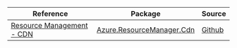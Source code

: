 | Reference | Package | Source |
|---|---|---|
|[Resource Management - CDN](resourcemanager.cdn-readme.md)|[Azure.ResourceManager.Cdn](https://www.nuget.org/packages/Azure.ResourceManager.Cdn)|[Github](https://github.com/Azure/azure-sdk-for-net/blob/main/sdk/cdn/Azure.ResourceManager.Cdn)|
